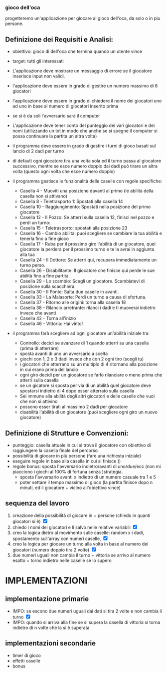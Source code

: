 ### gioco dell'oca
progetteremo un'applicazione per giocare al gioco dell'oca, da solo o in piu persone.


## Definizione dei Requisiti e Analisi:
- obiettivo: gioco di dell'oca che termina quando un utente vince
- target: tutti gli interessati
- L'applicazione deve mostrare un messaggio di errore se il giocatore inserisce input non validi. 
- l'applicazione deve essere in grado di gestire un numero massimo di 6 giocatori
- l'applicazione deve essere in grado di chiedere il nome dei giocatori uno ad uno in base al numero di giocatori inserito prima
- se si è da soli l'avversario sarà il computer
- L'applicazione deve tener conto del punteggio dei vari giocatori e dei nomi (utilizzando un txt in modo che anche se si spegne il computer si possa continuare la partita un altra volta)
- il programma deve essere in grado di gestire i turni di gioco basati sul lancio di 2 dadi per turno
- di default ogni giocatore tira una volta sola ed il turno passa al giocatore successivo, mentre se esce numero doppio dai dadi può tirare un altra volta (questo ogni volta che esce numero doppio)
- il programma gestisce le funzionalità delle caselle con regole specifiche: 
  - Casella 4  - Muoviti una posizione davanti al primo (le abilità della casella non si attivano)
  - Casella 8  - Teletrasporto 1: Spostati alla casella 14
  - Casella 10 - Raggiungimento: Spostati nella posizione del primo giocatore
  - Casella 12 - Il Pozzo: Se atterri sulla casella 12, finisci nel pozzo e perdi un turno:
  - Casella 15 - Teletrasporto: spostati alla posizione 23
  - Casella 16 - Cambio abilità: puoi scegliere se cambiare la tua abilità e tenerla fino a fine gioco
  - Casella 17 - Ruba per il prossimo giro l'abilità di un giocatore, quel giocatore la perderà per il prossimo turno e te la avrai in aggiunta alla tua
  - Casella 24 - Il Dottore: Se atterri qui, recupera immediatamente un turno perso. 
  - Casella 26 - Disabilitante: Il giocatore che finisce qui perde le sue abilità fino a fine partita
  - Casella 29 - Lo scambio: Scegli un giocatore. Scambiatevi di posizione sulla scacchiera.
  - Casella 30 - Il Ponte: Salta due caselle in avanti.
  - Casella 33 - La Malasorte: Perdi un turno a causa di sfortuna.
  - Casella 37 - Ritorno alle origini: torna alla casella 18
  - Casella 38 - Rilancio arretrante: rilanci i dadi e ti muoverai indietro invece che avanti
  - Casella 42 - Torna all'inizio
  - Casella 46 - Vittoria: Hai vinto!


- il programma farà scegliere ad ogni giocatore un'abilità iniziale tra:
  - Controllo: decidi se avanzare di 1 quando atterri su una casella (prima di atterrare)
  - sposta avanti di uno un avversario a scelta
  - giochi con 1, 2 o 3 dadi invece che con 2 ogni tiro (scegli tu)
  - i giocatori che atterrano su un multiplo di 4 ritornano alla posizione in cui erano prima del lancio
  - ogni giro decidi per un giocatore se farlo rilanciare o meno prima che atterri sulla casella
  - se un gicatore si sposta per via di un abilità quel giocatore deve spostarsi indietro di 4 dopo esser atterrato sulla casella 
  - Sei immune alla abilità degli altri giocatori e delle caselle che vuoi che non si attivino
  - possono esser tirati al massimo 2 dadi per giocatore
  - disabilità l'abilità di un giocatore (puoi scegliere ogni giro un nuovo giocatore)


## Definizione di Strutture e Convenzioni:

- punteggio: casella attuale in cui si trova il giocatore con obiettivo di raggiungere la casella finale del percorso
- possibilità di giocare in più persone (fare una richiesta iniziale)
- eseguire regole in base alla casella in cui si finisce ()
- regole bonus: sposta l'avversario indietro/avanti di uno/due/ecc (non mi piacciono i giochi al 100% di fortuna senza )strategia.
  - sposta l'avversario avanti o indietro di un numero casuale tra 1 e 5
  - poter settare il tempo massimo di gioco (la partita finisce dopo n minuti, ed il giocatore + vicino all'obiettivo vince)


## sequenza del lavoro

1) creazione della possibilità di giocare in + persone (chiedo in quanti giocatori si è)    <input type="checkbox" checked>
2) chiedo i nomi dei giocatori e li salvo nelle relative variabili                          <input type="checkbox" checked>
3) creo la logica dietro al movimento sulle caselle: random x i dadi, spostamento sull'array con numeri caselle,  <input type="checkbox" checked>
4) creo la logica per giocare un turno alla volta in base al numero dei giocatori (numero doppio tira 2 volte)  <input type="checkbox" checked>
5) due numeri uguali non cambia il turno + vittoria se arrivo al numero esatto + torno indietro nelle caselle se lo supero
# IMPLEMENTAZIONI



## implementazione primarie 

- IMPO: se escono due numeri uguali dai dati si tira 2 volte e non cambia il turno <input type="checkbox" checked>
- IMPO: quando si arriva alla fine se si supera la casella di vittoria si torna indietro di n volte che la si è superata


## implementazioni secondarie 
- timer di gioco
- effetti caselle
- bonus